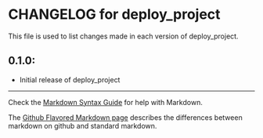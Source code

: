 # CHANGELOG for deploy_project

This file is used to list changes made in each version of deploy_project.

## 0.1.0:

* Initial release of deploy_project

- - -
Check the [Markdown Syntax Guide](http://daringfireball.net/projects/markdown/syntax) for help with Markdown.

The [Github Flavored Markdown page](http://github.github.com/github-flavored-markdown/) describes the differences between markdown on github and standard markdown.
